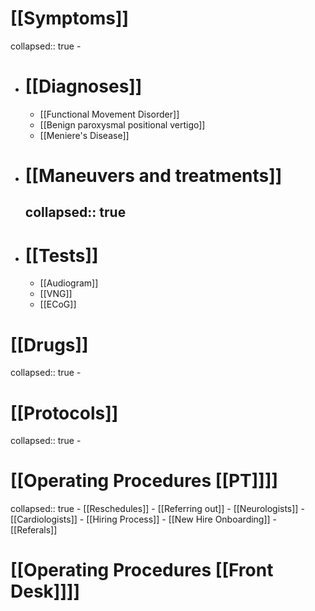 # [[Symptoms]]
collapsed:: true
	-
- # [[Diagnoses]]
	- [[Functional Movement Disorder]]
	- [[Benign paroxysmal positional vertigo]]
	- [[Meniere's Disease]]
- # [[Maneuvers and treatments]]
  collapsed:: true
	-
- # [[Tests]]
	- [[Audiogram]]
	- [[VNG]]
	- [[ECoG]]
# [[Drugs]]
collapsed:: true
	-
# [[Protocols]]
collapsed:: true
	-
# [[Operating Procedures [[PT]]]]
collapsed:: true
	- [[Reschedules]]
	- [[Referring out]]
		- [[Neurologists]]
		- [[Cardiologists]]
	- [[Hiring Process]]
	- [[New Hire Onboarding]]
	- [[Referals]]
# [[Operating Procedures [[Front Desk]]]]